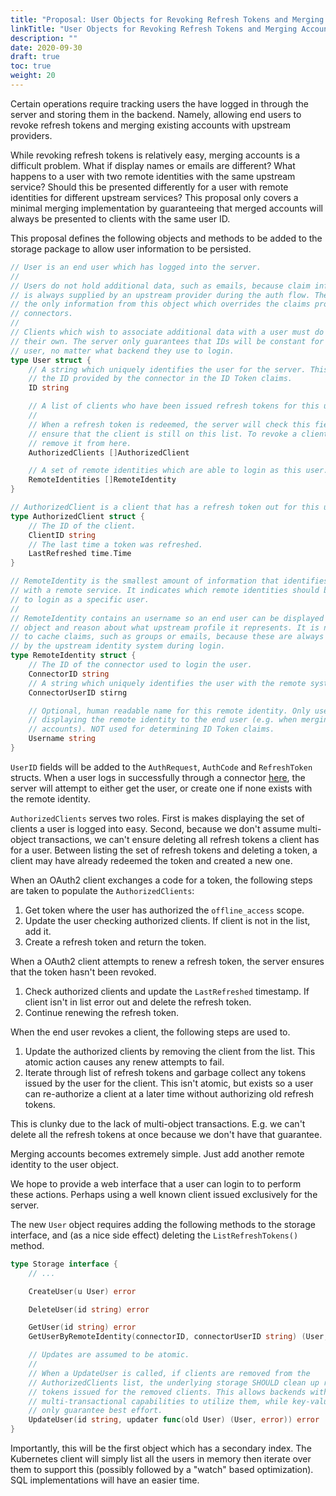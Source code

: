 ```yaml
---
title: "Proposal: User Objects for Revoking Refresh Tokens and Merging Accounts"
linkTitle: "User Objects for Revoking Refresh Tokens and Merging Accounts"
description: ""
date: 2020-09-30
draft: true
toc: true
weight: 20
---
```


Certain operations require tracking users the have logged in through the server
and storing them in the backend. Namely, allowing end users to revoke refresh
tokens and merging existing accounts with upstream providers.

While revoking refresh tokens is relatively easy, merging accounts is a
difficult problem. What if display names or emails are different? What happens
to a user with two remote identities with the same upstream service? Should
this be presented differently for a user with remote identities for different
upstream services? This proposal only covers a minimal merging implementation
by guaranteeing that merged accounts will always be presented to clients with
the same user ID.

This proposal defines the following objects and methods to be added to the
storage package to allow user information to be persisted.

```go
// User is an end user which has logged into the server.
//
// Users do not hold additional data, such as emails, because claim information
// is always supplied by an upstream provider during the auth flow. The ID is
// the only information from this object which overrides the claims produced by
// connectors.
//
// Clients which wish to associate additional data with a user must do so on
// their own. The server only guarantees that IDs will be constant for an end
// user, no matter what backend they use to login.
type User struct {
	// A string which uniquely identifies the user for the server. This overrides
	// the ID provided by the connector in the ID Token claims.
	ID string

	// A list of clients who have been issued refresh tokens for this user.
	//
	// When a refresh token is redeemed, the server will check this field to
	// ensure that the client is still on this list. To revoke a client,
	// remove it from here.
	AuthorizedClients []AuthorizedClient

	// A set of remote identities which are able to login as this user.
	RemoteIdentities []RemoteIdentity
}

// AuthorizedClient is a client that has a refresh token out for this user.
type AuthorizedClient struct {
	// The ID of the client.
	ClientID string
	// The last time a token was refreshed.
	LastRefreshed time.Time
}

// RemoteIdentity is the smallest amount of information that identifies a user
// with a remote service. It indicates which remote identities should be able
// to login as a specific user.
//
// RemoteIdentity contains an username so an end user can be displayed this
// object and reason about what upstream profile it represents. It is not used
// to cache claims, such as groups or emails, because these are always provided
// by the upstream identity system during login.
type RemoteIdentity struct {
	// The ID of the connector used to login the user.
	ConnectorID string
	// A string which uniquely identifies the user with the remote system.
	ConnectorUserID stirng

	// Optional, human readable name for this remote identity. Only used when
	// displaying the remote identity to the end user (e.g. when merging
	// accounts). NOT used for determining ID Token claims.
	Username string
}
```

`UserID` fields will be added to the `AuthRequest`, `AuthCode` and `RefreshToken`
structs. When a user logs in successfully through a connector
[here](https://github.com/dexidp/dex/blob/95a61454b522edd6643ced36b9d4b9baa8059556/server/handlers.go#L227),
the server will attempt to either get the user, or create one if none exists with
the remote identity.

`AuthorizedClients` serves two roles. First is makes displaying the set of
clients a user is logged into easy. Second, because we don't assume multi-object
transactions, we can't ensure deleting all refresh tokens a client has for a
user. Between listing the set of refresh tokens and deleting a token, a client
may have already redeemed the token and created a new one.

When an OAuth2 client exchanges a code for a token, the following steps are
taken to populate the `AuthorizedClients`:

1. Get token where the user has authorized the `offline_access` scope.
1. Update the user checking authorized clients. If client is not in the list,
add it.
1. Create a refresh token and return the token.

When a OAuth2 client attempts to renew a refresh token, the server ensures that
the token hasn't been revoked.

1. Check authorized clients and update the `LastRefreshed` timestamp. If client
isn't in list error out and delete the refresh token.
1. Continue renewing the refresh token.

When the end user revokes a client, the following steps are used to.

1. Update the authorized clients by removing the client from the list. This
atomic action causes any renew attempts to fail.
1. Iterate through list of refresh tokens and garbage collect any tokens issued
by the user for the client. This isn't atomic, but exists so a user can
re-authorize a client at a later time without authorizing old refresh tokens.

This is clunky due to the lack of multi-object transactions. E.g. we can't delete
all the refresh tokens at once because we don't have that guarantee.

Merging accounts becomes extremely simple. Just add another remote identity to
the user object.

We hope to provide a web interface that a user can login to to perform these
actions. Perhaps using a well known client issued exclusively for the server.

The new `User` object requires adding the following methods to the storage
interface, and (as a nice side effect) deleting the `ListRefreshTokens()` method.

```go
type Storage interface {
	// ...

	CreateUser(u User) error

	DeleteUser(id string) error

	GetUser(id string) error
	GetUserByRemoteIdentity(connectorID, connectorUserID string) (User, error)

	// Updates are assumed to be atomic.
	//
	// When a UpdateUser is called, if clients are removed from the
	// AuthorizedClients list, the underlying storage SHOULD clean up refresh
	// tokens issued for the removed clients. This allows backends with
	// multi-transactional capabilities to utilize them, while key-value stores
	// only guarantee best effort.
	UpdateUser(id string, updater func(old User) (User, error)) error
}
```

Importantly, this will be the first object which has a secondary index.
The Kubernetes client will simply list all the users in memory then iterate over
them to support this (possibly followed by a "watch" based optimization). SQL
implementations will have an easier time.
